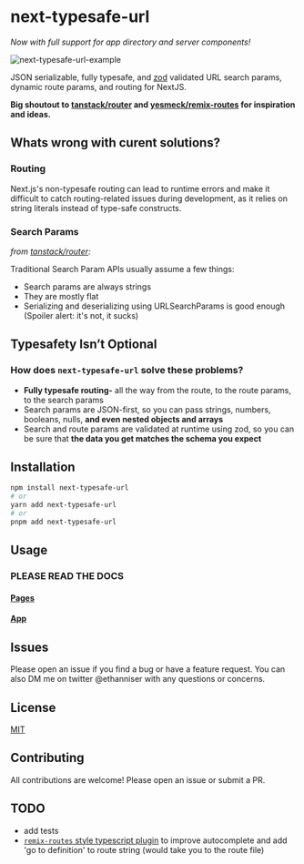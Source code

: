 # next-typesafe-url

_Now with full support for app directory and server components!_

![next-typesafe-url-example](https://github.com/ethanniser/next-typesafe-url/assets/100045248/216da637-9cf0-48dd-942e-e24e0146acd0)

JSON serializable, fully typesafe, and [zod](https://www.npmjs.com/package/zod) validated URL search params, dynamic route params, and routing for NextJS.

**Big shoutout to [tanstack/router](https://github.com/tanstack/router) and [yesmeck/remix-routes](https://github.com/yesmeck/remix-routes) for inspiration and ideas.**

## Whats wrong with curent solutions?

### Routing

Next.js's non-typesafe routing can lead to runtime errors and make it difficult to catch routing-related issues during development, as it relies on string literals instead of type-safe constructs.

### Search Params

_from [tanstack/router](https://tanstack.com/router/v1/docs/guide/search-params):_

Traditional Search Param APIs usually assume a few things:

- Search params are always strings
- They are mostly flat
- Serializing and deserializing using URLSearchParams is good enough (Spoiler alert: it's not, it sucks)

## Typesafety Isn’t Optional

### How does `next-typesafe-url` solve these problems?

- **Fully typesafe routing-** all the way from the route, to the route params, to the search params
- Search params are JSON-first, so you can pass strings, numbers, booleans, nulls, **and even nested objects and arrays**
- Search and route params are validated at runtime using zod, so you can be sure that **the data you get matches the schema you expect**

## Installation

```bash
npm install next-typesafe-url
# or
yarn add next-typesafe-url
# or
pnpm add next-typesafe-url
```

## Usage

### PLEASE READ THE DOCS

#### [Pages](docs/pages.md)

#### [App](docs/app.md)

## Issues

Please open an issue if you find a bug or have a feature request.
You can also DM me on twitter @ethanniser with any questions or concerns.

## License

[MIT](LICENSE)

## Contributing

All contributions are welcome! Please open an issue or submit a PR.

## TODO

- add tests
- [`remix-routes` style typescript plugin](https://github.com/yesmeck/remix-routes/tree/master/packages/typescript-remix-routes-plugin) to improve autocomplete and add 'go to definition' to route string (would take you to the route file)
